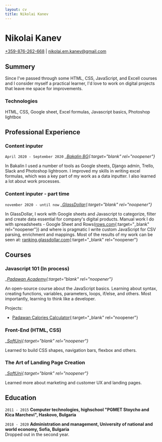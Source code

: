 ```yaml
---
layout: cv
title: Nikolai Kanev
---
```

# Nikolai Kanev


<div id="webaddress">
<a target="_blank" rel="noopener" href="tel:+359876262668">+359-876-262-668</a>
| <a target="_blank" rel="noopener" href="mailto:nikolai.em.kanev@gmail.com">nikolai.em.kanev@gmail.com</a>
</div>


## Summery

Since I've passed through some HTML, CSS, JavaScript, and Excell courses and I consider myself a practical learner, I'd love to work on digital projects that leave me space for improvements.

### Technologies

HTML, CSS, Google sheet, Excel formulas, Javascript basics, Photoshop lightbox

## Professional Experience

### Content inputer

`April 2020 - September 2020`
__[Bakalin BG](https://www.facebook.com/bakalin.bg){:target="_blank" rel="noopener"}__

In Bakalin I used a number of tools as Google sheets, Django admin, Trello, Slack and Photoshop lightroom. I improved my skills in writing excel formulas, which was a key part of my work as a data inputter. I also learned a lot about work processes.

### Content inputer - part time
`november 2020 - until now`
__[GlassDollar](https://glassdollar.com/){:target="_blank" rel="noopener"}__

In GlassDollar, I work with Google sheets and Javascript to categorize, filter and create data essential for company's digital products. Manual work I do with spreadsheets - Google Sheet and Rows([rows.com](https://rows.com/){:target="_blank" rel="noopener"}) and where is pragmatic I write custom JavaScript for CSV parsing, enrichment and mappings. Most of the results of my work can be seen at: [ranking.glassdollar.com](https://ranking.glassdollar.com/){:target="_blank" rel="noopener"}

## Courses

### Javascript 101 (In process)

__[Padawan Academy](https://github.com/mihaildono/padawan-project){:target="_blank" rel="noopener"}__

An open-source course about the JavaScript basics. Learning about syntax, creating functions, variables, parameters, loops, if/else, and others.
Most importantly, learning to think like a developer.

Projects:
- [Padawan Calories Calculator](https://github.com/nikolaikanev/padawan-calories-calculator){:target="_blank" rel="noopener"}

### Front-End (HTML, CSS) 

__[SoftUni](https://about.softuni.bg/){:target="_blank" rel="noopener"}__

Learned to build CSS shapes, navigation bars, flexbox and others.

### The Art of Landing Page Creation

__[SoftUni](https://about.softuni.bg/){:target="_blank" rel="noopener"}__

Learned more about marketing and customer UX and landing pages.


## Education

`2011 - 2015`
__Computer technologies, highschool "PGMET Stoycho and Kica Marchevi", Haskovo, Bulgaria__

`2018 - 2020`
__Administration and management, University of national and world economy, Sofia, Bulgaria__  
Dropped out in the second year.


<!-- ### Footer

Last updated: Jan 2021 -->


